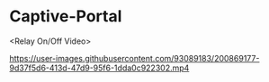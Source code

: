 # Captive-Portal
<Relay On/Off Video>


https://user-images.githubusercontent.com/93089183/200869177-9d37f5d6-413d-47d9-95f6-1dda0c922302.mp4

